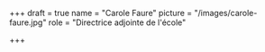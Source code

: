 +++
draft = true
name = "Carole Faure"
picture = "/images/carole-faure.jpg"
role = "Directrice adjointe de l'école"

+++
